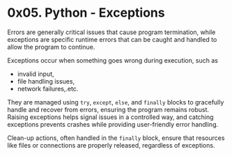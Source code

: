 # 0x05. Python - Exceptions 
Errors are generally critical issues that cause program termination, while exceptions are specific runtime errors that can be caught and handled to allow the program to continue. 

Exceptions occur when something goes wrong during execution, such as 
- invalid input, 
- file handling issues,
- network failures,.etc. 

They are managed using `try`, `except`, `else`, and `finally` blocks to gracefully handle and recover from errors, ensuring the program remains robust. Raising exceptions helps signal issues in a controlled way, and catching exceptions prevents crashes while providing user-friendly error handling. 

Clean-up actions, often handled in the `finally` block, ensure that resources like files or connections are properly released, regardless of exceptions.
